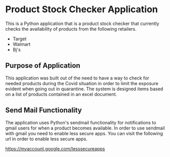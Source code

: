 # Product Stock Checker Application

This is a Python application that is a product stock checker that currently checks the availability of products from the following retailers.

- Target
- Walmart
- Bj's

## Purpose of Application

This application was built out of the need to have a way to check for needed products during the Covid
situation in order to limit the exposure evident when going out in quarantine. The system is designed
items based on a list of products contained in an excel document.

## Send Mail Functionality

The application uses Python's sendmail functionality for notifications to gmail users for when a product becomes
available. In order to use sendmail with gmail you need to enable less secure apps. You can visit the 
following url in order to enable less secure apps.

https://myaccount.google.com/lesssecureapps
